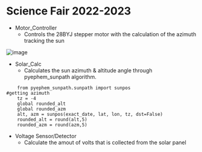 # Science Fair 2022-2023 

- Motor_Controller
  - Controls the 28BYJ stepper motor with the calculation of the azimuth tracking the sun
 
![image](https://user-images.githubusercontent.com/106492499/205093171-ddad79e5-9ba0-40dd-9b64-3a772337b538.png)

- Solar_Calc
  - Calculates the sun azimuth & altitude angle through pyephem_sunpath algorithm. 
``` 
    from pyephem_sunpath.sunpath import sunpos
#getting azimuth
    tz = -4
    global rounded_alt
    global rounded_azm
    alt, azm = sunpos(exact_date, lat, lon, tz, dst=False)
    rounded_alt = round(alt,5)
    rounded_azm = round(azm,5)
```
- Voltage Sensor/Detector
  - Calculate the amout of volts that is collected from the solar panel
  
  


<!---
ruichengrao/ruichengrao is a ✨ special ✨ repository because its `README.md` (this file) appears on your GitHub profile.
You can click the Preview link to take a look at your changes.
--->
